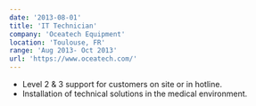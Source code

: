 ```yaml
---
date: '2013-08-01'
title: 'IT Technician'
company: 'Oceatech Equipment'
location: 'Toulouse, FR'
range: 'Aug 2013- Oct 2013'
url: 'https://www.oceatech.com/'
---
```


- Level 2 & 3 support for customers on site or in hotline.
- Installation of technical solutions in the medical environment.
